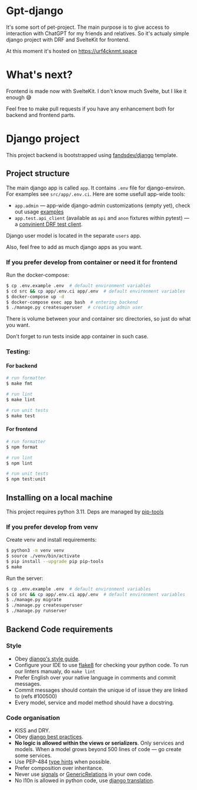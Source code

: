 # Gpt-django

It's some sort of pet-project. The main purpose is to give access to interaction with ChatGPT for my friends and relatives.
So it's actualy simple django project with DRF and SvelteKit for frontend. 

At this moment it's hosted on https://urf4cknmt.space

# What's next?

Frontend is made now with SvelteKit. I don't know much Svelte, but I like it enough 😅

Feel free to make pull requests if you have any enhancement both for backend and frontend parts.

# Django project

This project backend is bootstrapped using [fandsdev/django](http://github.com/fandsdev/django) template.

## Project structure

The main django app is called `app`. It contains `.env` file for django-environ. For examples see `src/app/.env.ci`. Here are some usefull app-wide tools:
* `app.admin` — app-wide django-admin customizations (empty yet), check out usage [examples](https://github.com/f213/django/tree/master/%7B%7Bcookiecutter.project_slug%7D%7D/src/app/admin)
* `app.test.api_client` (available as `api` and `anon` fixtures within pytest) — a [convinient DRF test client](https://github.com/f213/django/blob/master/%7B%7Bcookiecutter.project_slug%7D%7D/src/users/tests/tests_whoami.py#L6-L16).

Django user model is located in the separate `users` app.

Also, feel free to add as much django apps as you want.

### If you prefer develop from container or need it for frontend

Run the docker-compose:

```bash
$ cp .env.example .env  # default environment variables
$ cd src && cp app/.env.ci app/.env  # default environment variables
$ docker-compose up -d
$ docker-compose exec app bash  # entering backend
$ ./manage.py createsuperuser  # creating admin user
```
There is volume between your and container src directories, so just do what you want.

Don't forget to run tests inside app container in such case.


### Testing:
#### For backend
```bash
# run formatter
$ make fmt

# run lint
$ make lint

# run unit tests
$ make test
```
#### For frontend
```bash
# run formatter
$ npm format

# run lint
$ npm lint

# run unit tests
$ npm test:unit
```

## Installing on a local machine
This project requires python 3.11. Deps are managed by [pip-tools](https://github.com/jazzband/pip-tools)

### If you prefer develop from venv

Create venv and install requirements:

```bash
$ python3 -m venv venv
$ source ./venv/bin/activate
$ pip install --upgrade pip pip-tools
$ make
```

Run the server:

```bash
$ cp .env.example .env  # default environment variables
$ cd src && cp app/.env.ci app/.env  # default environment variables
$ ./manage.py migrate
$ ./manage.py createsuperuser
$ ./manage.py runserver
```

## Backend Code requirements

### Style

* Obey [django's style guide](https://docs.djangoproject.com/en/dev/internals/contributing/writing-code/coding-style/#model-style).
* Configure your IDE to use [flake8](https://pypi.python.org/pypi/flake8) for checking your python code. To run our linters manualy, do `make lint`
* Prefer English over your native language in comments and commit messages.
* Commit messages should contain the unique id of issue they are linked to (refs #100500)
* Every model, service and model method should have a docstring.

### Code organisation

* KISS and DRY.
* Obey [django best practices](http://django-best-practices.readthedocs.io/en/latest/index.html).
* **No logic is allowed within the views or serializers**. Only services and models. When a model grows beyond 500 lines of code — go create some services.
* Use PEP-484 [type hints](https://www.python.org/dev/peps/pep-0484/) when possible.
* Prefer composition over inheritance.
* Never use [signals](https://docs.djangoproject.com/en/dev/topics/signals/) or [GenericRelations](https://docs.djangoproject.com/en/dev/ref/contrib/contenttypes/) in your own code.
* No l10n is allowed in python code, use [django translation](https://docs.djangoproject.com/en/dev/topics/i18n/translation/).
